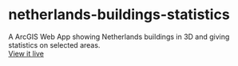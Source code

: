 # netherlands-buildings-statistics
A ArcGIS Web App showing Netherlands buildings in 3D and giving statistics on selected areas.  
[View it live](https://arthurgenet.github.io/netherlands-buildings-statistics/ "Netherlands buildings statistics")
